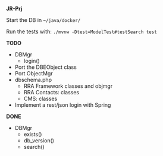 **JR-Prj**

Start the DB in `~/java/docker/`

Run the tests with: `./mvnw -Dtest=ModelTest#testSearch test`


**TODO**
- DBMgr
  - login()
- Port the DBEObject class
- Port ObjectMgr
- dbschema.php
  - RRA Framework classes and objmgr
  - RRA Contacts: classes
  - CMS: classes
- Implement a rest/json login with Spring

**DONE**
- DBMgr
  - exists()
  - db_version()
  - search()
